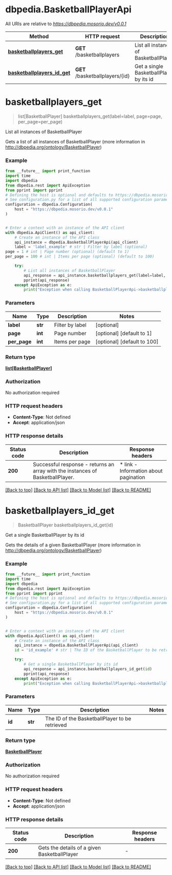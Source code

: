 # dbpedia.BasketballPlayerApi

All URIs are relative to *https://dbpedia.mosorio.dev/v0.0.1*

Method | HTTP request | Description
------------- | ------------- | -------------
[**basketballplayers_get**](BasketballPlayerApi.md#basketballplayers_get) | **GET** /basketballplayers | List all instances of BasketballPlayer
[**basketballplayers_id_get**](BasketballPlayerApi.md#basketballplayers_id_get) | **GET** /basketballplayers/{id} | Get a single BasketballPlayer by its id


# **basketballplayers_get**
> list[BasketballPlayer] basketballplayers_get(label=label, page=page, per_page=per_page)

List all instances of BasketballPlayer

Gets a list of all instances of BasketballPlayer (more information in http://dbpedia.org/ontology/BasketballPlayer)

### Example

```python
from __future__ import print_function
import time
import dbpedia
from dbpedia.rest import ApiException
from pprint import pprint
# Defining the host is optional and defaults to https://dbpedia.mosorio.dev/v0.0.1
# See configuration.py for a list of all supported configuration parameters.
configuration = dbpedia.Configuration(
    host = "https://dbpedia.mosorio.dev/v0.0.1"
)


# Enter a context with an instance of the API client
with dbpedia.ApiClient() as api_client:
    # Create an instance of the API class
    api_instance = dbpedia.BasketballPlayerApi(api_client)
    label = 'label_example' # str | Filter by label (optional)
page = 1 # int | Page number (optional) (default to 1)
per_page = 100 # int | Items per page (optional) (default to 100)

    try:
        # List all instances of BasketballPlayer
        api_response = api_instance.basketballplayers_get(label=label, page=page, per_page=per_page)
        pprint(api_response)
    except ApiException as e:
        print("Exception when calling BasketballPlayerApi->basketballplayers_get: %s\n" % e)
```

### Parameters

Name | Type | Description  | Notes
------------- | ------------- | ------------- | -------------
 **label** | **str**| Filter by label | [optional] 
 **page** | **int**| Page number | [optional] [default to 1]
 **per_page** | **int**| Items per page | [optional] [default to 100]

### Return type

[**list[BasketballPlayer]**](BasketballPlayer.md)

### Authorization

No authorization required

### HTTP request headers

 - **Content-Type**: Not defined
 - **Accept**: application/json

### HTTP response details
| Status code | Description | Response headers |
|-------------|-------------|------------------|
**200** | Successful response - returns an array with the instances of BasketballPlayer. |  * link - Information about pagination <br>  |

[[Back to top]](#) [[Back to API list]](../README.md#documentation-for-api-endpoints) [[Back to Model list]](../README.md#documentation-for-models) [[Back to README]](../README.md)

# **basketballplayers_id_get**
> BasketballPlayer basketballplayers_id_get(id)

Get a single BasketballPlayer by its id

Gets the details of a given BasketballPlayer (more information in http://dbpedia.org/ontology/BasketballPlayer)

### Example

```python
from __future__ import print_function
import time
import dbpedia
from dbpedia.rest import ApiException
from pprint import pprint
# Defining the host is optional and defaults to https://dbpedia.mosorio.dev/v0.0.1
# See configuration.py for a list of all supported configuration parameters.
configuration = dbpedia.Configuration(
    host = "https://dbpedia.mosorio.dev/v0.0.1"
)


# Enter a context with an instance of the API client
with dbpedia.ApiClient() as api_client:
    # Create an instance of the API class
    api_instance = dbpedia.BasketballPlayerApi(api_client)
    id = 'id_example' # str | The ID of the BasketballPlayer to be retrieved

    try:
        # Get a single BasketballPlayer by its id
        api_response = api_instance.basketballplayers_id_get(id)
        pprint(api_response)
    except ApiException as e:
        print("Exception when calling BasketballPlayerApi->basketballplayers_id_get: %s\n" % e)
```

### Parameters

Name | Type | Description  | Notes
------------- | ------------- | ------------- | -------------
 **id** | **str**| The ID of the BasketballPlayer to be retrieved | 

### Return type

[**BasketballPlayer**](BasketballPlayer.md)

### Authorization

No authorization required

### HTTP request headers

 - **Content-Type**: Not defined
 - **Accept**: application/json

### HTTP response details
| Status code | Description | Response headers |
|-------------|-------------|------------------|
**200** | Gets the details of a given BasketballPlayer |  -  |

[[Back to top]](#) [[Back to API list]](../README.md#documentation-for-api-endpoints) [[Back to Model list]](../README.md#documentation-for-models) [[Back to README]](../README.md)

